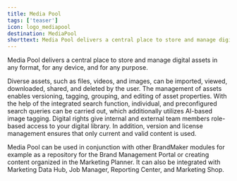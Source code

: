 ```yaml
---
title: Media Pool
tags: ['teaser']
icon: logo_mediapool
destination: MediaPool
shorttext: Media Pool delivers a central place to store and manage digital assets in any format, for any device, and for any purpose. Within our BrandMaker marketing stack, Media Pool can be used in conjunction with every other module.
---
```

Media Pool delivers a central place to store and manage digital assets in any format, for any device, and for any purpose.

Diverse assets, such as files, videos, and images, can be imported, viewed, downloaded, shared, and deleted by the user. The management of assets enables versioning, tagging, grouping, and editing of asset properties. With the help of the integrated search function, individual, and preconfigured search queries can be carried out, which additionally utilizes AI-based image tagging. Digital rights give internal and external team members role-based access to your digital library. In addition, version and license management ensures that only current and valid content is used. 

Media Pool can be used in conjunction with other BrandMaker modules for example as a repository for the Brand Management Portal or creating content organized in the Marketing Planner. It can also be integrated with Marketing Data Hub, Job Manager, Reporting Center, and Marketing Shop. 
